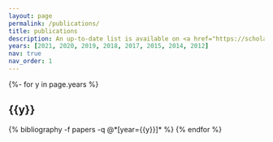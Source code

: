 ```yaml
---
layout: page
permalink: /publications/
title: publications
description: An up-to-date list is available on <a href="https://scholar.google.com/citations?user=kVyW-LEAAAAJ"><u>Google Scholar</u></a> and <a href="https://www.researchgate.net/profile/Efi-Psomopoulou"><u>Research Gate</u></a>.
years: [2021, 2020, 2019, 2018, 2017, 2015, 2014, 2012]
nav: true
nav_order: 1
---
```

<!-- _pages/publications.md -->
<div class="publications">

{%- for y in page.years %}
  <h2 class="year">{{y}}</h2>
  {% bibliography -f papers -q @*[year={{y}}]* %}
{% endfor %}

</div>

